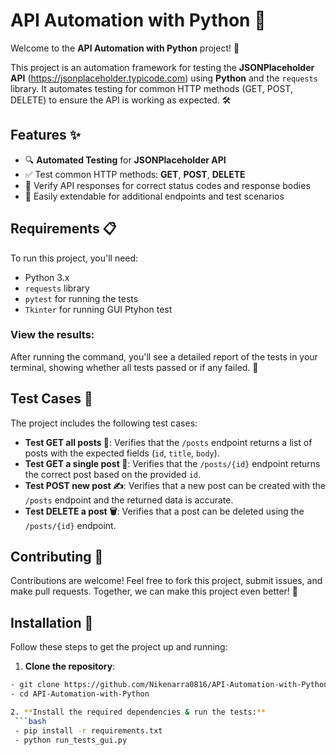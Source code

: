 # API Automation with Python 🚀

Welcome to the **API Automation with Python** project! 🎉  

This project is an automation framework for testing the **JSONPlaceholder API** (https://jsonplaceholder.typicode.com) using **Python** and the `requests` library. It automates testing for common HTTP methods (GET, POST, DELETE) to ensure the API is working as expected. 🛠️

## Features ✨

- 🔍 **Automated Testing** for **JSONPlaceholder API**
- ✅ Test common HTTP methods: **GET**, **POST**, **DELETE**
- 📝 Verify API responses for correct status codes and response bodies
- 🚀 Easily extendable for additional endpoints and test scenarios

## Requirements 📋

To run this project, you'll need:

- Python 3.x
- `requests` library
- `pytest` for running the tests
- `Tkinter` for running GUI Ptyhon test 

### View the results:
After running the command, you'll see a detailed report of the tests in your terminal, showing whether all tests passed or if any failed. 🎯

## Test Cases 🧪
The project includes the following test cases:

- **Test GET all posts 📜**: Verifies that the `/posts` endpoint returns a list of posts with the expected fields (`id`, `title`, `body`).
- **Test GET a single post 📑**: Verifies that the `/posts/{id}` endpoint returns the correct post based on the provided `id`.
- **Test POST new post ✍️**: Verifies that a new post can be created with the `/posts` endpoint and the returned data is accurate.
- **Test DELETE a post 🗑️**: Verifies that a post can be deleted using the `/posts/{id}` endpoint.

## Contributing 🤝
Contributions are welcome! Feel free to fork this project, submit issues, and make pull requests. Together, we can make this project even better! 🚀


## Installation 🔧

Follow these steps to get the project up and running:

1. **Clone the repository**:
 ```bash
 - git clone https://github.com/Nikenarra0816/API-Automation-with-Python.git
 - cd API-Automation-with-Python

2. **Install the required dependencies & run the tests:**
  ```bash
  - pip install -r requirements.txt
  - python run_tests_gui.py
